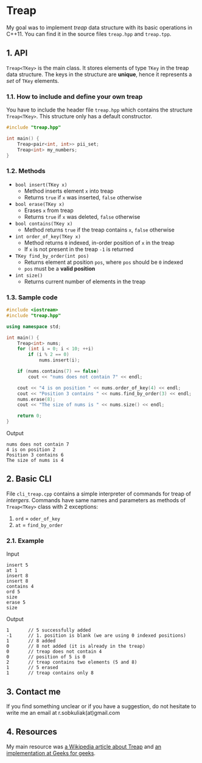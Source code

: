 # Treap
My goal was to implement *treap* data structure with its basic operations in C++11. You can find it in the source files `treap.hpp` and `treap.tpp`.
## 1. API
`Treap<TKey>` is the main class. It stores elements of type `TKey` in the treap data structure. The keys in the structure are **unique**, hence it represents a *set* of `TKey` elements.

### 1.1. How to include and define your own treap
You have to include the header file `treap.hpp` which contains the structure `Treap<TKey>`. This structure only has a default constructor.
```c++
#include "treap.hpp"

int main() {
    Treap<pair<int, int>> pii_set;
    Treap<int> my_numbers;
}
```

### 1.2. Methods
* `bool insert(TKey x)`
    + Method inserts element `x` into treap
    + Returns `true` if `x` was inserted, `false` otherwise
* `bool erase(TKey x)`
    + Erases `x` from treap
    + Returns `true` if `x` was deleted, `false` otherwise 
* `bool contains(TKey x)`
    + Method returns `true` if the treap contains `x`, `false` otherwise
* `int order_of_key(TKey x)`
    + Method returns `0` indexed, in-order position of `x` in the treap
    + If `x` is not present in the treap `-1` is returned
* `TKey find_by_order(int pos)`
    + Returns element at position `pos`, where `pos` should be `0` indexed
    + `pos` must be a **valid position**
* `int size()`
    + Returns current number of elements in the treap

### 1.3. Sample code
```c++
#include <iostream>
#include "treap.hpp"

using namespace std;

int main() {
    Treap<int> nums;
    for (int i = 0; i < 10; ++i)
        if (i % 2 == 0)
            nums.insert(i);

    if (nums.contains(7) == false)
        cout << "nums does not contain 7" << endl;

    cout << "4 is on position " << nums.order_of_key(4) << endl;
    cout << "Position 3 contains " << nums.find_by_order(3) << endl;
    nums.erase(8);
    cout << "The size of nums is " << nums.size() << endl;

    return 0;
}
```

Output
```
nums does not contain 7
4 is on position 2
Position 3 contains 6
The size of nums is 4
```

## 2. Basic CLI 
File `cli_treap.cpp` contains a simple interpreter of commands for treap of *intergers*. Commands have same names and parameters as methods of `Treap<TKey>` class with 2 exceptions:
1. `ord` = `oder_of_key` 
2. `at` = `find_by_order`

### 2.1. Example
Input
```
insert 5
at 1
insert 8
insert 8
contains 4
ord 5
size
erase 5
size
```

Output
```
1       // 5 successfully added
-1      // 1. position is blank (we are using 0 indexed positions)
1       // 8 added
0       // 8 not added (it is already in the treap)
0       // treap does not contain 4
0       // position of 5 is 0 
2       // treap contains two elements (5 and 8)
1       // 5 erased
1       // treap contains only 8
```

## 3. Contact me
If you find something unclear or if you have a suggestion, do not hesitate to write me an email at r.sobkuliak(at)gmail.com

## 4. Resources
My main resource was [a Wikipedia article about Treap](https://en.wikipedia.org/wiki/Treap) and [an implementation at Geeks for geeks](http://www.geeksforgeeks.org/treap-set-2-implementation-of-search-insert-and-delete/).
